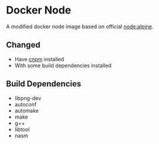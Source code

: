 # Docker Node

A modified docker node image based on official [node:alpine](https://hub.docker.com/_/node/).

## Changed

- Have [cnpm](https://github.com/cnpm/cnpm) installed
- With some build dependencies installed

## Build Dependencies

- libpng-dev
- autoconf
- automake
- make
- g++
- libtool
- nasm